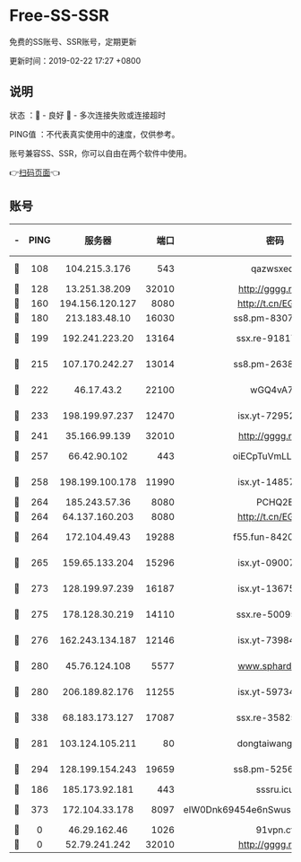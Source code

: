 # Free-SS-SSR

免费的SS账号、SSR账号，定期更新

更新时间：2019-02-22 17:27 +0800

## 说明

状态     ：🙂 - 良好 🙁 - 多次连接失败或连接超时

PING值   ：不代表真实使用中的速度，仅供参考。

账号兼容SS、SSR，你可以自由在两个软件中使用。

👉[扫码页面](https://liesauer.github.io/free-ss-ssr.github.io/)👈

## 账号

|-|PING|服务器|端口|密码|加密方式|区域|
|:----:|:----:|:-----:|-----:|:----:|:----:|:----:|
|🙂|108|104.215.3.176|543|qazwsxedc|aes-256-gcm|JP|
|🙂|128|13.251.38.209|32010|http://gggg.rocks|chacha20|SG|
|🙂|160|194.156.120.127|8080|http://t.cn/EGJIyrl|rc4-md5|RU|
|🙂|180|213.183.48.10|16030|ss8.pm-83073049|rc4-md5|RU|
|🙂|199|192.241.223.20|13164|ssx.re-91817588|aes-256-cfb|US|
|🙂|215|107.170.242.27|13014|ss8.pm-26383123|aes-256-cfb|US|
|🙂|222|46.17.43.2|22100|wGQ4vA7D|aes-256-gcm|RU|
|🙂|233|198.199.97.237|12470|isx.yt-72952184|aes-256-cfb|US|
|🙂|241|35.166.99.139|32010|http://gggg.rocks|chacha20|US|
|🙂|257|66.42.90.102|443|oiECpTuVmLLxk4Ts|aes-256-cfb|US|
|🙂|258|198.199.100.178|11990|isx.yt-14857132|aes-256-cfb|US|
|🙂|264|185.243.57.36|8080|PCHQ2E|rc4-md5|US|
|🙂|264|64.137.160.203|8080|http://t.cn/EGJIyrl|rc4-md5|CA|
|🙂|264|172.104.49.43|19288|f55.fun-84203624|aes-256-cfb|SG|
|🙂|265|159.65.133.204|15296|isx.yt-09007661|aes-256-cfb|SG|
|🙂|273|128.199.97.239|16187|isx.yt-13675788|aes-256-cfb|SG|
|🙂|275|178.128.30.219|14110|ssx.re-50095618|aes-256-cfb|SG|
|🙂|276|162.243.134.187|12146|isx.yt-73984712|aes-256-cfb|US|
|🙂|280|45.76.124.108|5577|www.sphard.com|aes-256-cfb|AU|
|🙂|280|206.189.82.176|11255|isx.yt-59734405|aes-256-cfb|SG|
|🙂|338|68.183.173.127|17087|ssx.re-35825697|aes-256-cfb|US|
|🙂|281|103.124.105.211|80|dongtaiwang.com|aes-256-cfb|US|
|🙂|294|128.199.154.243|19659|ss8.pm-52569883|aes-256-cfb|SG|
|🙁|186|185.173.92.181|443|sssru.icu|rc4-md5|RU|
|🙁|373|172.104.33.178|8097|eIW0Dnk69454e6nSwuspv9DmS201tQ0D|aes-256-cfb|SG|
|🙁|0|46.29.162.46|1026|91vpn.cf|rc4-md5|RU|
|🙁|0|52.79.241.242|32010|http://gggg.rocks|chacha20|KR|
